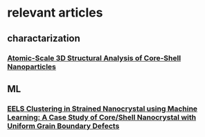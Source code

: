 # relevant articles

## charactarization 

### [Atomic-Scale 3D Structural Analysis of Core-Shell Nanoparticles](https://scholar.google.com/citations?view_op=view_citation&hl=en&user=h5MPYJAAAAAJ&cstart=20&pagesize=80&sortby=pubdate&citation_for_view=h5MPYJAAAAAJ:pQTOvowfQioC)


## ML

### [EELS Clustering in Strained Nanocrystal using Machine Learning: A Case Study of Core/Shell Nanocrystal with Uniform Grain Boundary Defects](https://academic.oup.com/mam/article/29/Supplement_1/1925/7228087)